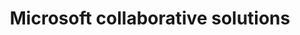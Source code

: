 ---
title: Microsoft collaborative solutions
slug: microsoft-collaborative-solutions
sections: Getting started with Exchange, Email clients, Exchange-compatible smartphone and tablet configuration, Account migration, Exchange account features, Outlook Web Application (OWA), Exchange Diagnostics, Office, SharePoint
order: 07
---